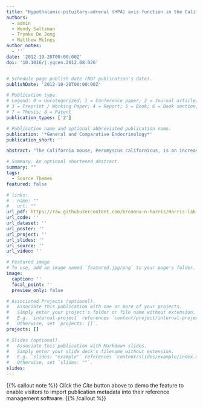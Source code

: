 ```yaml
---
title: "Hypothalamic-pituitary-adrenal (HPA) axis function in the California mouse (Peromyscus californicus): Changes in baseline activity, reactivity, and fecal excretion of glucocorticoids across the diurnal cycle"
authors:
  - admin
  - Wendy Saltzman
  - Trynke De Jong
  - Matthew Milnes
author_notes:
  - ''
date: '2012-10-28T00:00:00Z'
doi: '10.1016/j.ygcen.2012.08.026'


# Schedule page publish date (NOT publication's date).
publishDate: '2012-10-28T00:00:00Z'

# Publication type.
# Legend: 0 = Uncategorized; 1 = Conference paper; 2 = Journal article;
# 3 = Preprint / Working Paper; 4 = Report; 5 = Book; 6 = Book section;
# 7 = Thesis; 8 = Patent
publication_types: ['2']

# Publication name and optional abbreviated publication name.
publication: '*General and Comparative Endocrinology*'
publication_short: ''

abstract: "The California mouse, Peromyscus californicus, is an increasingly popular animal model in behavioral, neural, and endocrine studies, but little is known about its baseline hypothalamicpituitary-adrenal (HPA) axis activity or HPA responses to stressors. We characterized plasma corticosterone (CORT) concentrations in P. californicus under baseline conditions across the diurnal cycle, in response to pharmacological manipulation of the HPA axis, and in response to a variety of stressors at different times of day. In addition, we explored the use of fecal samples to monitor adrenocortical activity non-invasively. California mice have very high baseline levels of circulating CORT that change markedly over 24 hours, but that do not differ between the sexes. This species may be somewhat glucocorticoid-resistant in comparison to other rodents as a relatively high dose of dexamethasone (5 mg/kg, s.c.) was required to suppress plasma CORT for 8 h post-injection. CORT responses to stressors and ACTH injection differed with time of day, as CORT concentrations were elevated more readily during the morning (inactive period) than in the evening (active period) when compared to time-matched control. Data from 3H-CORT injection studies show that the time course for excretion of fecal CORT, or glucocorticoid metabolites, differs with time of injection. Mice injected in the evening excreted the majority of fecal radioactivity 2–4 h post-injection whereas mice injected during the morning did so at 14–16 h post-injection. Unfortunately, the antibody we used does not adequately bind the most prevalent fecal glucocorticoid metabolites and therefore we could not validate its use for fecal assays."

# Summary. An optional shortened abstract.
summary: ""
tags:
  - Source Themes
featured: false

# links:
# - name: ""
#   url: ""
url_pdf: https://raw.githubusercontent.com/breanna-n-harris/Harris-lab-website/8a38b020db54ccea3452af7a120cd0c568849acf/content/publication/Harris_etal_2012_GCE_HPA_function_fecal_pecals/Harris_etal_2012_GCE_HPA_function_fecal_pecals.pdf
url_code: ''
url_dataset: ''
url_poster: ''
url_project: ''
url_slides: ''
url_source: ''
url_video: ''

# Featured image
# To use, add an image named `featured.jpg/png` to your page's folder.
image:
  caption: ''
  focal_point: ''
  preview_only: false

# Associated Projects (optional).
#   Associate this publication with one or more of your projects.
#   Simply enter your project's folder or file name without extension.
#   E.g. `internal-project` references `content/project/internal-project/index.md`.
#   Otherwise, set `projects: []`.
projects: []

# Slides (optional).
#   Associate this publication with Markdown slides.
#   Simply enter your slide deck's filename without extension.
#   E.g. `slides: "example"` references `content/slides/example/index.md`.
#   Otherwise, set `slides: ""`.
slides:
---
```


{{% callout note %}}
Click the _Cite_ button above to demo the feature to enable visitors to import publication metadata into their reference management software.
{{% /callout %}}
